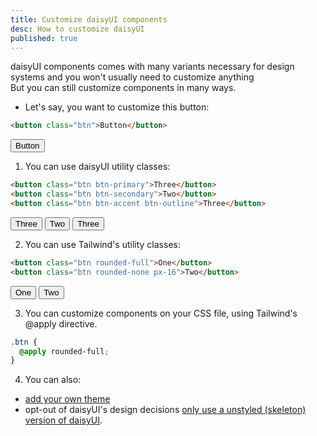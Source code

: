 ```yaml
---
title: Customize daisyUI components
desc: How to customize daisyUI
published: true
---
```


daisyUI components comes with many variants necessary for design systems and you won't usually need to customize anything  
But you can still customize components in many ways.

- Let's say, you want to customize this button:

```html
<button class="btn">Button</button>
```

<button class="btn">Button</button>

1. You can use daisyUI utility classes:

```html
<button class="btn btn-primary">Three</button>
<button class="btn btn-secondary">Two</button>
<button class="btn btn-accent btn-outline">Three</button>
```

<button class="btn btn-primary">Three</button>
<button class="btn btn-secondary">Two</button>
<button class="btn btn-accent btn-outline">Three</button>

2. You can use Tailwind's utility classes:

```html
<button class="btn rounded-full">One</button>
<button class="btn rounded-none px-16">Two</button>
```

<button class="rounded-full btn">One</button>
<button class="px-16 rounded-none btn">Two</button>

3. You can customize components on your CSS file, using Tailwind's @apply directive.

```css
.btn {
  @apply rounded-full;
}
```

4. You can also:

- [add your own theme](/docs/themes)
- opt-out of daisyUI's design decisions [only use a unstyled (skeleton) version of daisyUI](/docs/config).
